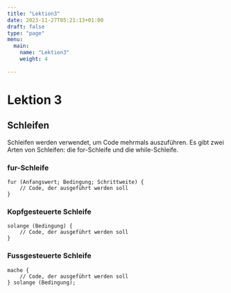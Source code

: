 ```yaml
---
title: "Lektion3"
date: 2023-11-27T05:21:13+01:00
draft: false
type: "page"
menu: 
  main:
    name: "Lektion3"
    weight: 4
    
---
```

# Lektion 3
## Schleifen
Schleifen werden verwendet, um Code mehrmals auszuführen. Es gibt zwei Arten von Schleifen: die for-Schleife und die while-Schleife.
### fur-Schleife

```
fur (Anfangswert; Bedingung; Schrittweite) {
    // Code, der ausgeführt werden soll
}
```

### Kopfgesteuerte Schleife

```
solange (Bedingung) {
    // Code, der ausgeführt werden soll
}
```
### Fussgesteuerte Schleife

```
mache {
    // Code, der ausgeführt werden soll
} solange (Bedingung);
```



